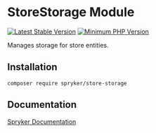# StoreStorage Module
[![Latest Stable Version](https://poser.pugx.org/spryker/store-storage/v/stable.svg)](https://packagist.org/packages/spryker/store-storage)
[![Minimum PHP Version](https://img.shields.io/badge/php-%3E%3D%208.1-8892BF.svg)](https://php.net/)

Manages storage for store entities.

## Installation

```
composer require spryker/store-storage
```

## Documentation

[Spryker Documentation](https://docs.spryker.com)
